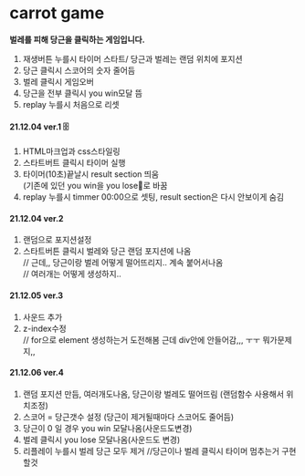 # carrot game
**벌레를 피해 당근을 클릭하는 게임입니다.**
1. 재생버튼 누를시 타이머 스타트/ 당근과 벌레는 랜덤 위치에 포지션
2. 당근 클릭시 스코어의 숫자 줄어듬
3. 벌레 클릭시 게임오버
4. 당근을 전부 클릭시 you win모달 뜸
5. replay 누를시 처음으로 리셋



#### 21.12.04 ver.1 🗄
1. HTML마크업과 css스타일링 
2. 스타트버트 클릭시 타이머 실행
3. 타이머(10초)끝날시 result section 띄움<br>
 (기존에 있던 you win을 you lose👻로 바꿈
4. replay 누를시 timmer 00:00으로 셋팅, result section은 다시 안보이게 숨김

#### 21.12.04 ver.2
1. 랜덤으로 포지션설정
2. 스타트버튼 클릭시 벌레와 당근 랜덤 포지션에 나옴<br>
// 근데,, 당근이랑 벌레 어떻게 떨어뜨리지.. 계속 붙어서나옴<br>
// 여러개는 어떻게 생성하지..

#### 21.12.05 ver.3
1. 사운드 추가
2. z-index수정<br>
 // for으로 element 생성하는거 도전해봄 근데 div안에 안들어감,,, ㅜㅜ 뭐가문제지,,

#### 21.12.06 ver.4
1. 랜덤 포지션 만듬, 여러개도나옴, 당근이랑 벌레도 떨어뜨림 (랜덤함수 사용해서 위치조정)
2. 스코어 = 당근갯수 설정 (당근이 제거될때마다 스코어도 줄어듬)
3. 당근이 0 일 경우 you win 모달나옴(사운드도변경)
4. 벌레 클릭시 you lose 모달나옴(사운드도 변경) <br>
5. 리플레이 누를시 벌레 당근 모두 제거
//당근이나 벌레 클릭시 타이머 멈추는거 구현할것
